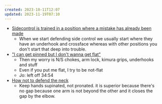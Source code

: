 ```yaml
---
created: 2023-10-11T12:07
updated: 2023-11-19T07:10
---
```

- [Sidecontrol is trained in a position where a mistake has already been made](https://youtu.be/taIB7Axc5bs?t=1622)
	- When we start defending side control we usually start where they have an underhook and crossface whereas with other positions you don't start that deep into trouble.
- ["I can get pinned but I don't wanna get flat"](https://youtu.be/taIB7Axc5bs?t=2000)
	- Then my worry is N/S chokes, arm lock, kimura grips, underhooks and stuff
	- Even if you put me flat, I try to be not-flat
	- Jo: left off 34:54
- [How not to defend the neck](https://youtu.be/-c-B3o4mgS8?t=251)
	- Keep hands supinated, not pronated.  it is superior because there's no gap because one arm is not beyond the other and it closes the gap by the elbow.
